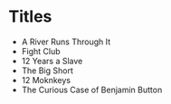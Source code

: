 # Titles

- A River Runs Through It
- Fight Club
- 12 Years a Slave
- The Big Short
- 12 Moknkeys
- The Curious Case of Benjamin Button

